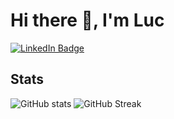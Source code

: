 # Hi there 👋, I'm Luc

[![LinkedIn Badge](https://img.shields.io/badge/LinkedIn-Profile-informational?style=flat&amp;logo=linkedin&amp;logoColor=white&amp;color=0D76A8)](https://www.linkedin.com/in/luc-puiroux/)

## Stats

![GitHub stats](https://github-readme-stats.vercel.app/api?username=Keulsss&show_icons=true&count_private=true&theme=merko&card_width=1000px)
![GitHub Streak](https://github-readme-streak-stats.herokuapp.com?user=Keulsss&theme=merko&date_format=M%20j%5B%2C%20Y%5D&card_width=1000px)
